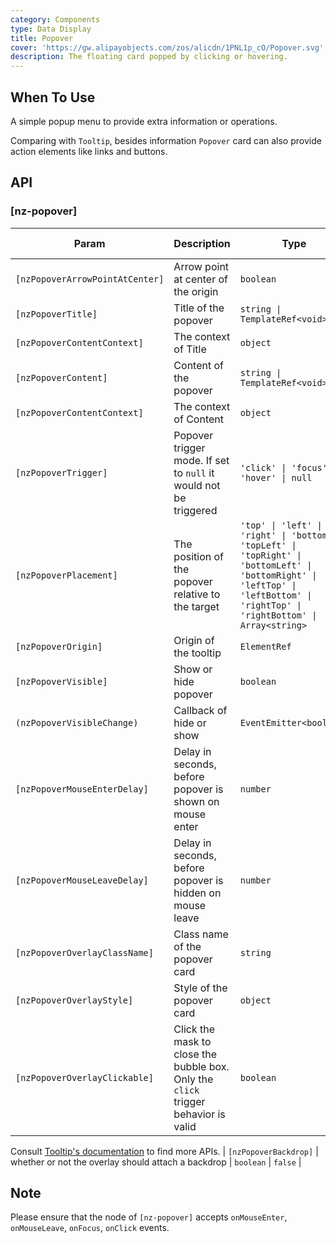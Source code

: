 ```yaml
---
category: Components
type: Data Display
title: Popover
cover: 'https://gw.alipayobjects.com/zos/alicdn/1PNL1p_cO/Popover.svg'
description: The floating card popped by clicking or hovering.
---
```



## When To Use

A simple popup menu to provide extra information or operations.

Comparing with `Tooltip`, besides information `Popover` card can also provide action elements like links and buttons.


## API

### [nz-popover]

| Param                           | Description                                                                        | Type                                                                                                                                                                              | Default value |
| ------------------------------- | ---------------------------------------------------------------------------------- | --------------------------------------------------------------------------------------------------------------------------------------------------------------------------------- | ------------- |
| `[nzPopoverArrowPointAtCenter]` | Arrow point at center of the origin                                                | `boolean`                                                                                                                                                                         | `false`       |
| `[nzPopoverTitle]`              | Title of the popover                                                               | `string \| TemplateRef<void>`                                                                                                                                                     | -             |
| `[nzPopoverContentContext]`       | The context of Title                       | `object`                                                                                                                                                                          | -         |
| `[nzPopoverContent]`            | Content of the popover                                                             | `string \| TemplateRef<void>`                                                                                                                                                     | -             |
| `[nzPopoverContentContext]`       | The context of Content                       | `object`                                                                                                                                                                          | -         |
| `[nzPopoverTrigger]`            | Popover trigger mode. If set to `null` it would not be triggered                   | `'click' \| 'focus' \| 'hover' \| null`                                                                                                                                           | `'hover'`     |
| `[nzPopoverPlacement]`          | The position of the popover relative to the target                                 | `'top' \| 'left' \| 'right' \| 'bottom' \| 'topLeft' \| 'topRight' \| 'bottomLeft' \| 'bottomRight' \| 'leftTop' \| 'leftBottom' \| 'rightTop' \| 'rightBottom' \| Array<string>` | `'top'`       |
| `[nzPopoverOrigin]`             | Origin of the tooltip                                                              | `ElementRef`                                                                                                                                                                      | -             |
| `[nzPopoverVisible]`            | Show or hide popover                                                               | `boolean`                                                                                                                                                                         | `false`       |
| `(nzPopoverVisibleChange)`      | Callback of hide or show                                                           | `EventEmitter<boolean>`                                                                                                                                                           | -             |
| `[nzPopoverMouseEnterDelay]`    | Delay in seconds, before popover is shown on mouse enter                           | `number`                                                                                                                                                                          | `0.15`        |
| `[nzPopoverMouseLeaveDelay]`    | Delay in seconds, before popover is hidden on mouse leave                          | `number`                                                                                                                                                                          | `0.1`         |
| `[nzPopoverOverlayClassName]`   | Class name of the popover card                                                     | `string`                                                                                                                                                                          | -             |
| `[nzPopoverOverlayStyle]`       | Style of the popover card                                                          | `object`                                                                                                                                                                          | -             |
| `[nzPopoverOverlayClickable]`   | Click the mask to close the bubble box. Only the `click` trigger behavior is valid | `boolean`                                                                                                                                                                         | `true`        |

Consult [Tooltip's documentation](/components/tooltip/en#api) to find more APIs.
| `[nzPopoverBackdrop]` | whether or not the overlay should attach a backdrop | `boolean` | `false` |

## Note

Please ensure that the node of `[nz-popover]` accepts `onMouseEnter`, `onMouseLeave`, `onFocus`, `onClick` events.
